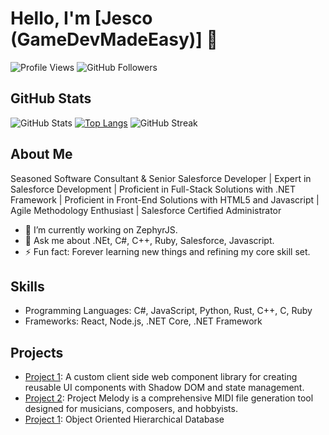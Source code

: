 # Hello, I'm [Jesco (GameDevMadeEasy)] 👋

![Profile Views](https://komarev.com/ghpvc/?username=RPDevJesco)
![GitHub Followers](https://img.shields.io/github/followers/RPDevJesco?label=Followers&style=social)

## GitHub Stats
![GitHub Stats](https://github-readme-stats.vercel.app/api?username=RPDevJesco&show_icons=true&theme=radical)
[![Top Langs](https://github-readme-stats.vercel.app/api/top-langs/?username=RPDevJesco&layout=pie)](https://github.com/RPDevJesco/github-readme-stats)
![GitHub Streak](https://github-readme-streak-stats.herokuapp.com/?user=RPDevJesco&theme=radical)

## About Me
Seasoned Software Consultant & Senior Salesforce Developer | Expert in Salesforce Development | Proficient in Full-Stack Solutions with .NET Framework | Proficient in Front-End Solutions with HTML5 and Javascript | Agile Methodology Enthusiast | Salesforce Certified Administrator
- 🔭 I’m currently working on ZephyrJS.
- 💬 Ask me about .NEt, C#, C++, Ruby, Salesforce, Javascript.
- ⚡ Fun fact: Forever learning new things and refining my core skill set.

## Skills
- Programming Languages: C#, JavaScript, Python, Rust, C++, C, Ruby
- Frameworks: React, Node.js, .NET Core, .NET Framework

## Projects
- [Project 1]([link](https://github.com/RPDevJesco/ZephyrJS)): A custom client side web component library for creating reusable UI components with Shadow DOM and state management. 
- [Project 2]([link](https://github.com/RPDevJesco/projectMelody)): Project Melody is a comprehensive MIDI file generation tool designed for musicians, composers, and hobbyists. 
- [Project 1]([link]([https://github.com/RPDevJesco/ZephyrJS](https://github.com/RPDevJesco/OOHD))): Object Oriented Hierarchical Database 
